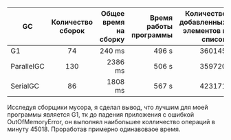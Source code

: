| GC       | Количество сборок | Общее время на сборку | Время работы программы | Количество добавленных элементов в список  | Операции в минуту|
| -----    |:-----------------:| ---------------------:| ----------------------:| ------------------------------------------:|------------------|
|G1        |         74        |        240 ms         |           496 s        |           360145                           |    45018         |     
|ParallelGC|         130       |        2386 ms        |           506 s        |           359720                           |    44965         |
|SerialGC  |         86        |        1808 ms        |           567 s        |           423171                           |    44780         |


Исследуя сборщики мусора, я сделал вывод, что лучшим для моей программы является G1, тк до падения приложения с ошибкой OutOfMemoryError,
он выполнял наибольшее колличество операций в минуту 45018. Проработав примерно одинавоваое время.
